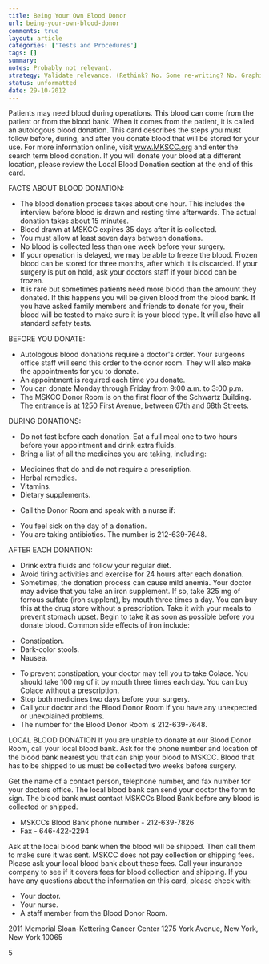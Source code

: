 ```yaml
---
title: Being Your Own Blood Donor 
url: being-your-own-blood-donor
comments: true
layout: article
categories: ['Tests and Procedures']
tags: []
summary:
notes: Probably not relevant.
strategy: Validate relevance. (Rethink? No. Some re-writing? No. Graphics or diagrams? No. Photography? No. Podcast or audio? No. Video? No)
status: unformatted 
date: 29-10-2012
---
```

Patients may need blood during operations. This blood can come from the patient or from the blood bank. When it comes from the patient, it is called an autologous blood donation. This card describes the steps you must follow before, during, and after you donate blood that will be stored for your use. For more information online, visit www.MKSCC.org and enter the search term blood donation. If you will donate your blood at a different location, please review the Local Blood Donation section at the end of this card.  

FACTS ABOUT BLOOD DONATION:
* The blood donation process takes about one hour. This includes the interview before blood is drawn and resting time afterwards. The actual donation takes about 15 minutes.
* Blood drawn at MSKCC expires 35 days after it is collected. 
* You must allow at least seven days between donations. 
* No blood is collected less than one week before your surgery.  
* If your operation is delayed, we may be able to freeze the blood. Frozen blood can be stored for three months, after which it is discarded. If your surgery is put on hold, ask your doctors staff if your blood can be frozen.  
* It is rare but sometimes patients need more blood than the amount they donated. If this happens you will be given blood from the blood bank. If you have asked family members and friends to donate for you, their blood will be tested to make sure it is your blood type. It will also have all standard safety tests.  

BEFORE YOU DONATE:
* Autologous blood donations require a doctor's order. Your surgeons office staff will send this order to the donor room. They will also make the appointments for you to donate.
* An appointment is required each time you donate.  
* You can donate Monday through Friday from 9:00 a.m. to 3:00 p.m.  
* The MSKCC Donor Room is on the first floor of the Schwartz Building. The entrance is at 1250 First Avenue, between 67th and 68th Streets.  

DURING DONATIONS: 
* Do not fast before each donation. Eat a full meal one to two hours before your appointment and drink extra fluids.
* Bring a list of all the medicines you are taking, including: 
- Medicines that do and do not require a prescription.
- Herbal remedies.
- Vitamins.
- Dietary supplements. 
* Call the Donor Room and speak with a nurse if:
- You feel sick on the day of a donation.
- You are taking antibiotics. 
The number is 212-639-7648.

AFTER EACH DONATION: 
* Drink extra fluids and follow your regular diet. 
* Avoid tiring activities and exercise for 24 hours after each donation. 
* Sometimes, the donation process can cause mild anemia. Your doctor may advise that you take an iron supplement. If so, take 325 mg of ferrous sulfate (iron supplent), by mouth three times a day. You can buy this at the drug store without a prescription. Take it with your meals to prevent stomach upset. Begin to take it as soon as possible before you donate blood. Common side effects of iron include:
- Constipation. 
- Dark-color stools.
- Nausea. 
* To prevent constipation, your doctor may tell you to take Colace. You should take 100 mg of it by mouth three times each day. You can buy Colace without a prescription. 
* Stop both medicines two days before your surgery.
* Call your doctor and the Blood Donor Room if you have any unexpected or unexplained problems. 
* The number for the Blood Donor Room is 212-639-7648.

LOCAL BLOOD DONATION 
If you are unable to donate at our Blood Donor Room, call your local blood bank. Ask for the phone number and location of the blood bank nearest you that can ship your blood to MSKCC. Blood that has to be shipped to us must be collected two weeks before surgery.  

Get the name of a contact person, telephone number, and fax number for your doctors office. The local blood bank can send your doctor the form to sign. The blood bank must contact MSKCCs Blood Bank before any blood is collected or shipped.  
* MSKCCs Blood Bank phone number - 212-639-7826 
* Fax - 646-422-2294

Ask at the local blood bank when the blood will be shipped. Then call them to make sure it was sent. MSKCC does not pay collection or shipping fees. Please ask your local blood bank about these fees. Call your insurance company to see if it covers fees for blood collection and shipping. If you have any questions about the information on this card, please check with:
* Your doctor. 
* Your nurse. 
* A staff member from the Blood Donor Room.

2011 Memorial Sloan-Kettering Cancer Center
1275 York Avenue, New York, New York 10065




5


